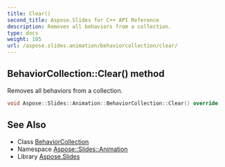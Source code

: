 ```yaml
---
title: Clear()
second_title: Aspose.Slides for C++ API Reference
description: Removes all behaviors from a collection.
type: docs
weight: 105
url: /aspose.slides.animation/behaviorcollection/clear/
---
```

## BehaviorCollection::Clear() method


Removes all behaviors from a collection.

```cpp
void Aspose::Slides::Animation::BehaviorCollection::Clear() override
```

## See Also

* Class [BehaviorCollection](../)
* Namespace [Aspose::Slides::Animation](../../)
* Library [Aspose.Slides](../../../)